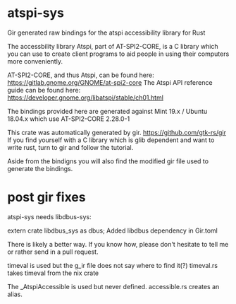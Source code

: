 # atspi-sys

Gir generated raw bindings for the atspi accessibility library for Rust

The accessbility library Atspi, part of AT-SPI2-CORE, is a C library which you can use to create client programs to aid people in using their computers more conveniently.

AT-SPI2-CORE, and thus Atspi, can be found here: <https://gitlab.gnome.org/GNOME/at-spi2-core>
The Atspi API reference guide can be found here: <https://developer.gnome.org/libatspi/stable/ch01.html>

The bindings provided here are generated against Mint 19.x / Ubuntu 18.04.x which use AT-SPI2-CORE 2.28.0-1

This crate was automatically generated by gir. <https://github.com/gtk-rs/gir>
If you find yourself with a C library which is glib dependent and want to write rust, turn to gir and follow the tutorial.

Aside from the bindigns you will also find the modified gir file used to generate the bindings.

# post gir fixes

atspi-sys needs libdbus-sys:

extern crate libdbus_sys as dbus;
Added libdbus dependency in Gir.toml

There is likely a better way. If you know how, please don't hesitate to tell me or rather send in a pull request.

timeval is used but the g_ir file does not say where to find it(?)
timeval.rs takes timeval from the nix crate

The _AtspiAccessible is used but never defined.
accessible.rs creates an alias.
